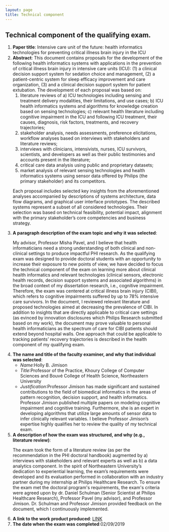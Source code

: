 ```yaml
---
layout: page
title: Technical component
---
```


<!-- Text stuff -->
<h2>Technical component of the qualifying exam.</h2>
<ol>
<li><strong>Paper title</strong>: Intensive care unit of the future: health informatics technologies for preventing critical illness brain injury in the ICU</li>
<li><strong>Abstract</strong>: This document contains proposals for the development of the following health informatics systems with applications in the prevention of critical illness brain injury in intensive care units (ICU): (1) a clinical decision support system for sedation choice and management, (2) a patient-centric system for sleep efficacy improvement and care organization, (3) and a clinical decision support system for patient extubation. The development of each proposal was based on:
<ol>
<li>	literature reviews of a) ICU technologies including sensing and treatment delivery modalities, their limitations, and use cases; b) ICU health informatics systems and algorithms for knowledge creation based on sensing technologies; c) relevant health literature including cognitive impairment in the ICU and following ICU treatment, their causes, diagnosis, risk factors, treatments, and recovery trajectories;</li>
<li>	stakeholder analysis, needs assessments, preference elicitations, workflow analyses based on interviews with stakeholders and literature reviews;</li>
<li>	interviews with clinicians, intensivists, nurses, ICU survivors, scientists, and developers as well as their public testimonies and accounts present in the literature;</li>
<li>	critical care data analysis using public and proprietary datasets;</li>
<li>	market analysis of relevant sensing technologies and health informatics systems using sensor data offered by Philips (the primary stakeholder) and its competitors.</li>
</ol>

<p>Each proposal includes selected key insights from the aforementioned analyses accompanied by descriptions of systems architecture, data flow diagrams, and graphical user interface prototypes. The described systems represent a subset of all considered technologies. Their selection was based on technical feasibility, potential impact, alignment with the primary stakeholder’s core competencies and business strategy.</p>
</li>
<li><b>A paragraph description of the exam topic and why it was selected</b>:
<p>
My advisor, Professor Misha Pavel, and I believe that health informaticians need a strong understanding of both clinical and non-clinical settings to produce impactful PHI research. As the qualifying exam was designed to provide doctoral students with an opportunity to increase their exposure to new points of view, we have decided to focus the technical component of the exam on learning more about clinical health informatics and relevant technologies (clinical sensors, electronic health records, decision support systems and associated algorithms) in the broad context of my dissertation research, i.e., cognitive impairment. Therefore, the exam was centered at critical illness brain injury (CIBI), which refers to cognitive impairments suffered by up to 78% intensive care survivors. In the document, I reviewed relevant literature and proposed technologies aimed at decreasing the prevalence of CIBI. In addition to insights that are directly applicable to critical care settings (as evinced by innovation disclosures which Philips Research submitted based on my work), the document may prove valuable to personal health informaticians as the spectrum of care for CIBI patients should extend beyond hospital walls. One approach that could be applicable to tracking patients’ recovery trajectories is described in the health component of my qualifying exam. 
</p></li>
<li><b>The name and title of the faculty examiner, and why that individual was selected</b>:
<ul>
<li><i>Name</i>:Holly B. Jimison</li>
<li><i>Title</i>:Professor of the Practice, Khoury College of Computer Sciences and Bouvé College of Health Science, Northeastern University</li>
<li><i>Justification</i>:Professor Jimison has made significant and sustained contributions to the field of biomedical informatics in the areas of pattern recognition, decision support, and health informatics. Professor Jimison published multiple papers on modeling cognitive impairment and cognitive training. Furthermore, she is an expert in developing algorithms that utilize large amounts of sensor data to infer clinically relevant variables. I believe Professor Jimison’s expertise highly qualifies her to review the quality of my technical exam.</li>
</ul>
</li>
<li><b>A description of how the exam was structured, and why (e.g., literature review)</b>:
<p>
The exam took the form of a literature review (as per the recommendation in the PHI doctoral handbook) augmented by a) interviews with stakeholders and relevant experts as well as b) a data analytics component. In the spirit of Northeastern University’s dedication to experiential learning, the exam’s requirements were developed and its evaluation performed in collaboration with an industry partner during my internship at Philips Healthcare Research. To ensure the exam met the doctoral program's requirements, the exam's criteria were agreed upon by dr. Daniel Schulman (Senior Scientist at Philips Healthcare Research), Professor Pavel (my advisor), and Professor Jimison. Dr. Schulman and Professor Jimison provided feedback on the document, which I continuously implemented.
</p> </li>
<li><b>A link to the work product produced</b>: <a href="https://mkos.pl/assets/documents/technical_component_mkos.pdf">LINK</a></li>
<li><b>The date when the exam was completed</b>:02/09/2019</li>
</ol>
